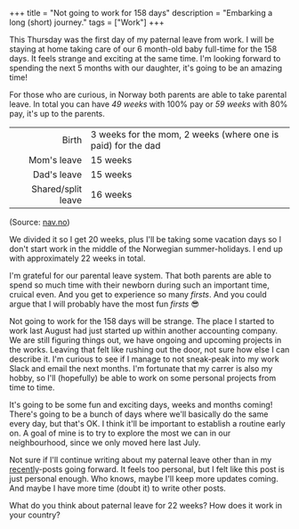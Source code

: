 +++
title = "Not going to work for 158 days"
description = "Embarking a long (short) journey."
tags = ["Work"]
+++

This Thursday was the first day of my paternal leave from work. I will be
staying at home taking care of our 6 month-old baby full-time for the 158 days.
It feels strange and exciting at the same time. I'm looking forward to spending
the next 5 months with our daughter, it's going to be an amazing time!

For those who are curious, in Norway both parents are able to take parental
leave. In total you can have _49 weeks_ with 100% pay or _59 weeks_ with 80%
pay, it's up to the parents.

|                    |                                                              |
| -----------------: | :----------------------------------------------------------- |
|              Birth | 3 weeks for the mom, 2 weeks (where one is paid) for the dad |
|        Mom's leave | 15 weeks                                                     |
|        Dad's leave | 15 weeks                                                     |
| Shared/split leave | 16 weeks                                                     |

(Source: [nav.no](https://www.nav.no/foreldrepenger))

We divided it so I get 20 weeks, plus I'll be taking some vacation days so I
don't start work in the middle of the Norwegian summer-holidays. I end up with
approximately 22 weeks in total.

I'm grateful for our parental leave system. That both parents are able to spend
so much time with their newborn during such an important time, cruical even. And
you get to experience so many _firsts_. And you could argue that I will probably
have the most fun _firsts_ 😎

Not going to work for the 158 days will be strange. The place I started to work
last August had just started up within another accounting company. We are still
figuring things out, we have ongoing and upcoming projects in the works. Leaving
that felt like rushing out the door, not sure how else I can describe it. I'm
curious to see if I manage to not sneak-peak into my work Slack and email the
next months. I'm fortunate that my carrer is also my hobby, so I'll (hopefully)
be able to work on some personal projects from time to time.

It's going to be some fun and exciting days, weeks and months coming! There's
going to be a bunch of days where we'll basically do the same every day, but
that's OK. I think it'll be important to establish a routine early on. A goal of
mine is to try to explore the most we can in our neighbourhood, since we only
moved here last July.

Not sure if I'll continue writing about my paternal leave other than in my
[recently](/tags/recently)-posts going forward. It feels too personal, but I
felt like this post is just personal enough. Who knows, maybe I'll keep more
updates coming. And maybe I have more time (doubt it) to write other posts.

What do you think about paternal leave for 22 weeks? How does it work in your
country?

